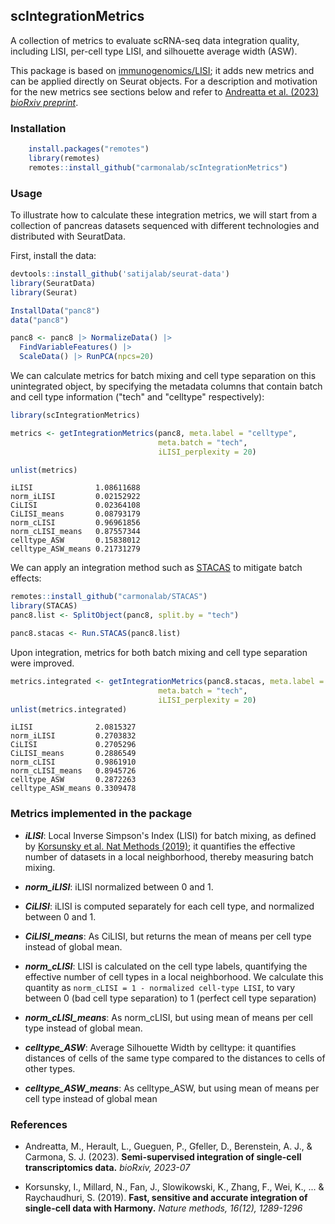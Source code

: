 ## scIntegrationMetrics

A collection of metrics to evaluate scRNA-seq data integration quality, including LISI, per-cell type LISI, and silhouette average width (ASW).

This package is based on [immunogenomics/LISI](https://github.com/immunogenomics/LISI); it adds new metrics and can be applied directly on Seurat objects. For a description and motivation for the new metrics see sections below and refer to [Andreatta et al. (2023) *bioRxiv preprint*](https://www.biorxiv.org/content/10.1101/2023.07.07.548105v1).


### Installation

```r
    install.packages("remotes")
    library(remotes)
    remotes::install_github("carmonalab/scIntegrationMetrics")
```

### Usage

To illustrate how to calculate these integration metrics, we will start from a collection of pancreas datasets sequenced with different technologies and distributed with SeuratData.

First, install the data:
```r
devtools::install_github('satijalab/seurat-data')
library(SeuratData)
library(Seurat)

InstallData("panc8")
data("panc8")

panc8 <- panc8 |> NormalizeData() |>
  FindVariableFeatures() |>
  ScaleData() |> RunPCA(npcs=20)

```


We can calculate metrics for batch mixing and cell type separation on this unintegrated object, by specifying the metadata columns that contain batch and cell type information ("tech" and "celltype" respectively):
```r
library(scIntegrationMetrics)

metrics <- getIntegrationMetrics(panc8, meta.label = "celltype",
                                 meta.batch = "tech",
                                 iLISI_perplexity = 20)

unlist(metrics)
```  

```
iLISI              1.08611688
norm_iLISI         0.02152922
CiLISI             0.02364108
CiLISI_means       0.08793179
norm_cLISI         0.96961856
norm_cLISI_means   0.87557344
celltype_ASW       0.15838012
celltype_ASW_means 0.21731279
```

We can apply an integration method such as [STACAS](https://github.com/carmonalab/STACAS) to mitigate batch effects:
```r
remotes::install_github("carmonalab/STACAS")
library(STACAS)
panc8.list <- SplitObject(panc8, split.by = "tech")

panc8.stacas <- Run.STACAS(panc8.list)
```

Upon integration, metrics for both batch mixing and cell type separation were improved.
```r
metrics.integrated <- getIntegrationMetrics(panc8.stacas, meta.label = "celltype",
                                 meta.batch = "tech",
                                 iLISI_perplexity = 20)
unlist(metrics.integrated)
```

```
iLISI              2.0815327
norm_iLISI         0.2703832
CiLISI             0.2705296
CiLISI_means       0.2886549
norm_cLISI         0.9861910
norm_cLISI_means   0.8945726
celltype_ASW       0.2872263
celltype_ASW_means 0.3309478
```


### Metrics implemented in the package


* ***iLISI***: Local Inverse Simpson's Index (LISI) for batch mixing, as defined by [Korsunsky et al. Nat Methods (2019)](https://www.ncbi.nlm.nih.gov/pmc/articles/PMC6884693); it quantifies the effective number of datasets in a local neighborhood, thereby measuring batch mixing.

* ***norm_iLISI***: iLISI normalized between 0 and 1.

* ***CiLISI***: iLISI is computed separately for each cell type, and normalized between 0 and 1.

* ***CiLISI_means***: As CiLISI, but returns the mean of means per cell type instead of global mean.

* ***norm_cLISI***: LISI is calculated on the cell type labels, quantifying the effective number of cell types in a local neighborhood. We calculate this quantity as `norm_cLISI = 1 - normalized cell-type LISI`, to vary between 0 (bad cell type separation) to 1 (perfect cell type separation)

* ***norm_cLISI_means***: As norm_cLISI, but using mean of means per cell type instead of global mean.

* ***celltype_ASW***: Average Silhouette Width by celltype: it quantifies distances of cells of the same type compared to the distances to cells of other types.

* ***celltype_ASW_means***: As celltype_ASW, but using mean of means per cell type instead of global mean

### References

* Andreatta, M., Herault, L., Gueguen, P., Gfeller, D., Berenstein, A. J., & Carmona, S. J. (2023). **Semi-supervised integration of single-cell transcriptomics data.** *bioRxiv, 2023-07*

* Korsunsky, I., Millard, N., Fan, J., Slowikowski, K., Zhang, F., Wei, K., ... & Raychaudhuri, S. (2019). **Fast, sensitive and accurate integration of single-cell data with Harmony.** *Nature methods, 16(12), 1289-1296*
